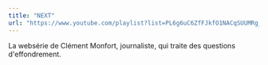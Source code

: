 ```yaml
---
title: "NEXT"
url: "https://www.youtube.com/playlist?list=PL6g6uC6ZfFJkfO1NACqSUUMRg_0AEB3rW"
---
```


La websérie de Clément Monfort, journaliste, qui traite des questions d'effondrement.
